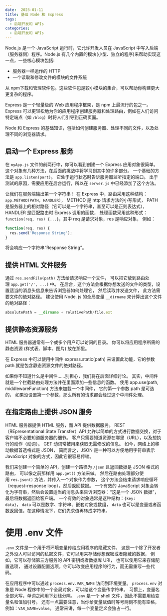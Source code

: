 ```yaml
---
date:  2023-01-11
title: 基础 Node 和 Express
tags: 
  - 后端开发和 APIs
categories:
  - 后端开发和 APIs
---
```


Node.js 是一个 JavaScript 运行时，它允许开发人员在 JavaScript 中写入后端（服务器侧）程序。Node.js 有几个内置的模块(小型、独立的程序)来帮助实现这一点，一些核心模块包括:
- 服务器一样运作的 HTTP 
- 一个读取和修改文件的模块的文件系统

从 npm下载和管理软件包。这些软件包是较小模块的集合，可以帮助你构建更大更复杂的程序。

Express 是一个轻量级的 Web 应用程序框架，是 npm 上最流行的包之一。 Express 可以更轻松地为你的应用程序创建服务器和处理路由，例如在人们访问特定端点（如 `/blog`）时将人们引导到正确页面。

Node 和 Express 的基础知识，包括如何创建服务器、处理不同的文件，以及处理不同的浏览器请求。
## 启动一个 Express 服务

在 `myApp.js` 文件的前两行中，你可以看到创建一个 Express 应用对象很简单。 这个对象有几种方法，在后面的挑战中将学习到其中的许多部分。 一个基础的方法是 `app.listen(port)`。 它处于运行状态时告诉服务器监听指定的端口。 出于测试的原因，需要应用在后台运行，所以在 `server.js` 中已经添加了这个方法。

让我们在服务端输出第一个字符串！ 在 Express 中，路由采用这种结构：`app.METHOD(PATH, HANDLER)`， METHOD 是 http 请求方法的小写形式， PATH 是服务器上的相对路径（它可以是一个字符串，甚至可以是正则表达式）， HANDLER 是匹配路由时 Express 调用的函数， 处理函数采用这种形式：`function(req, res) {...}`，其中 req 是请求对象，res 是响应对象， 例如：

```js
function(req, res) {
  res.send('Response String');
}
```

将会响应一个字符串“Response String”。
## 提供 HTML 文件服务

通过 `res.sendFile(path)` 方法给请求响应一个文件， 可以把它放到路由处理 `app.get('/', ...)` 中。 在后台，这个方法会根据你想发送的文件的类型，设置适当的消息头信息来告诉浏览器如何处理它， 然后读取并发送文件， 此方法需要文件的绝对路径。 建议使用 Node. js 的全局变量 `__dirname` 来计算出这个文件的绝对路径：

```js
absolutePath = __dirname + relativePath/file.ext
```

## 提供静态资源服务
HTML 服务器通常有一个或多个用户可以访问的目录。 你可以将应用程序所需的静态资源 (样式表、脚本、图片) 放在那里。

在 Express 中可以使用中间件 express.static(path) 来设置此功能，它的参数 path 就是包含静态资源文件的绝对路径。

如果你不知道什么是中间件……别担心，我们将在后面详细讨论。 其实，中间件就是一个拦截路由处理方法并在里面添加一些信息的函数。 使用 app.use(path, middlewareFunction) 方法来加载一个中间件， 它的第一个参数 path 是可选的， 如果没设置第一个参数，那么所有的请求都会经过这个中间件处理。

## 在指定路由上提供 JSON 服务

HTML 服务器提供 HTML 服务，而 API 提供数据服务。 REST（REpresentational State Transfer）API 允许以简单的方式进行数据交换，对于客户端不必要知道服务器的细节。 客户只需要知道资源在哪里（URL），以及想执行的动作（动词）。 GET 动词常被用来获取无需修改的信息。 如今，网络上的移动数据首选格式是 JSON， 简而言之，JSON 是一种可以方便地用字符串表示 JavaScript 对象的方式，因此它很容易传输。

我们来创建一个简单的 API，创建一个路径为 `/json` 且返回数据是 JSON 格式的路由， 可以像之前那样用 `app.get()` 方法来做。 然后在路由处理部分使用 `res.json()` 方法，并传入一个对象作为参数， 这个方法会结束请求响应循环（request-response loop），然后返回数据。 一个有效的 JavaScript 对象会转化为字符串，然后会设置适当的消息头来告诉浏览器：“这是一个 JSON 数据”，最后将数据返回给客户端。 一个有效的对象通常是这种结构：`{key: data}`， `data` 可以是数字、字符串、嵌套对象或数组， `data` 也可以是变量或者函数返回值，在这种情况下，它们先求值再转成字符串。

# 使用 .env 文件

`.env` 文件是一个用于将环境变量传给应用程序的隐藏文件， 这是一个除了开发者之外没人可以访问的私密文件，它可以用来存储你想保密或者隐藏的数据， 例如，它可以存储第三方服务的 API 密钥或者数据库 URI， 也可以使用它来存储配置选项， 通过设置配置选项，你可以改变应用程序的行为，而无需重写一些代码。

在应用程序中可以通过 `process.env.VAR_NAME` 访问到环境变量。 `process.env` 对象是 Node 程序中的一个全局对象，可以给这个变量传字符串。 习惯上，变量名全部大写，单词之间用下划线分隔。 `.env` 是一个 shell 文件，因此不需要用给变量名和值加引号。 还有一点需要注意，当你给变量赋值时等号两侧不能有空格，例如：`VAR_NAME=value`。 通常来讲，每一个变量定义会独占一行。